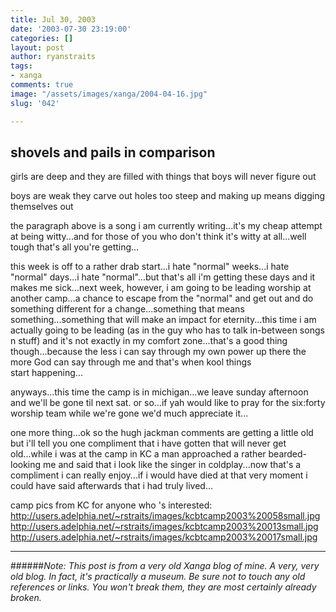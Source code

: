 ```yaml
---
title: Jul 30, 2003
date: '2003-07-30 23:19:00'
categories: []
layout: post
author: ryanstraits
tags:
- xanga
comments: true
image: "/assets/images/xanga/2004-04-16.jpg"
slug: '042'

---
```

shovels and pails in comparison
---
girls are deep
and they are filled with things
that boys will never figure out

boys are weak
they carve out holes too steep
and making up means
digging themselves out

<!-- break -->

the paragraph above is a song i am currently writing...it's my cheap attempt at being witty...and for those of you who don't think it's witty at all...well tough that's all you're getting...

this week is off to a rather drab start...i hate "normal" weeks...i hate "normal" days...i hate "normal"...but that's all i'm getting these days and it makes me sick...next week, however, i am going to be leading worship at another camp...a chance to escape from the "normal" and get out and do something different for a change...something that means something...something that will make an impact for eternity...this time i am actually going to be leading (as in the guy who has to talk in-between songs n stuff) and it's not exactly in my comfort zone...that's a good thing though...because the less i can say through my own power up there the more God can say through me and that's when kool things start happening...

anyways...this time the camp is in michigan...we leave sunday afternoon and we'll be gone til next sat. or so...if yah would like to pray for the six:forty worship team while we're gone we'd much appreciate it...

one more thing...ok so the hugh jackman comments are getting a little old but i'll tell you one compliment that i have gotten that will never get old...while i was at the camp in KC a man approached a rather bearded-looking me and said that i look like the singer in coldplay...now that's a compliment i can really enjoy...if i would have died at that very moment i could have said afterwards that i had truly lived...

camp pics from KC for anyone who 's interested:
<a href="http://users.adelphia.net/~rstraits/images/kcbtcamp2003%20058small.jpg" target="_blank">http://users.adelphia.net/~rstraits/images/kcbtcamp2003%20058small.jpg</a>
<a href="http://users.adelphia.net/~rstraits/images/kcbtcamp2003%20013small.jpg" target="_blank">http://users.adelphia.net/~rstraits/images/kcbtcamp2003%20013small.jpg</a>
<a href="http://users.adelphia.net/~rstraits/images/kcbtcamp2003%20017small.jpg" target="_blank">http://users.adelphia.net/~rstraits/images/kcbtcamp2003%20017small.jpg</a>

---

######*Note: This post is from a very old Xanga blog of mine. A very, very old blog. In fact, it's practically a museum. Be sure not to touch any old references or links. You won't break them, they are most certainly already broken.*